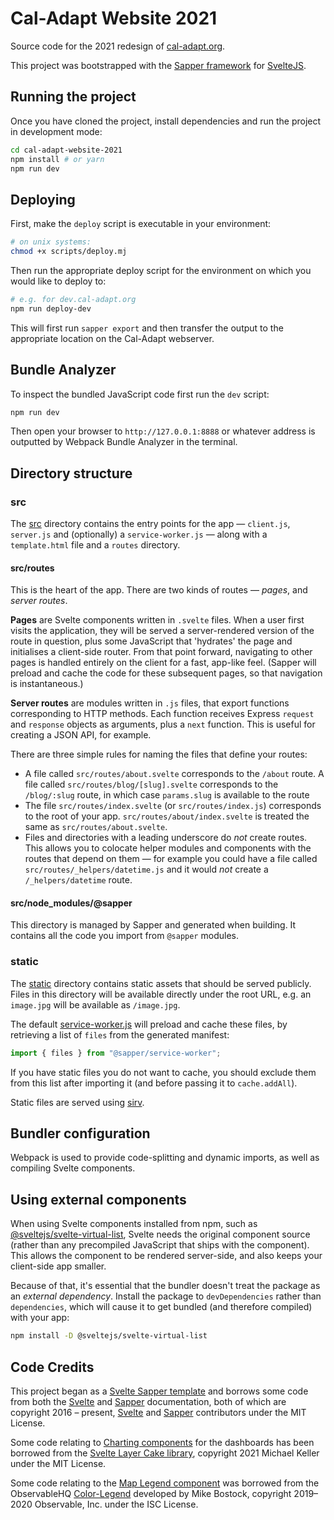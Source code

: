 # Cal-Adapt Website 2021

Source code for the 2021 redesign of [cal-adapt.org](https://cal-adapt.org).

This project was bootstrapped with the [Sapper framework](https://sapper.svelte.dev/) for [SvelteJS](https://svelte.dev).

## Running the project

Once you have cloned the project, install dependencies and run the project in development mode:

```bash
cd cal-adapt-website-2021
npm install # or yarn
npm run dev
```

## Deploying

First, make the `deploy` script is executable in your environment:

```bash
# on unix systems:
chmod +x scripts/deploy.mj
```

Then run the appropriate deploy script for the environment on which you would like to deploy to:

```bash
# e.g. for dev.cal-adapt.org
npm run deploy-dev
```

This will first run `sapper export` and then transfer the output to the appropriate location on the Cal-Adapt webserver.

## Bundle Analyzer

To inspect the bundled JavaScript code first run the `dev` script:

```bash
npm run dev
```

Then open your browser to `http://127.0.0.1:8888` or whatever address is outputted by Webpack Bundle Analyzer in the terminal.

## Directory structure

### src

The [src](src) directory contains the entry points for the app — `client.js`, `server.js` and (optionally) a `service-worker.js` — along with a `template.html` file and a `routes` directory.

#### src/routes

This is the heart of the app. There are two kinds of routes — _pages_, and _server routes_.

**Pages** are Svelte components written in `.svelte` files. When a user first visits the application, they will be served a server-rendered version of the route in question, plus some JavaScript that 'hydrates' the page and initialises a client-side router. From that point forward, navigating to other pages is handled entirely on the client for a fast, app-like feel. (Sapper will preload and cache the code for these subsequent pages, so that navigation is instantaneous.)

**Server routes** are modules written in `.js` files, that export functions corresponding to HTTP methods. Each function receives Express `request` and `response` objects as arguments, plus a `next` function. This is useful for creating a JSON API, for example.

There are three simple rules for naming the files that define your routes:

- A file called `src/routes/about.svelte` corresponds to the `/about` route. A file called `src/routes/blog/[slug].svelte` corresponds to the `/blog/:slug` route, in which case `params.slug` is available to the route
- The file `src/routes/index.svelte` (or `src/routes/index.js`) corresponds to the root of your app. `src/routes/about/index.svelte` is treated the same as `src/routes/about.svelte`.
- Files and directories with a leading underscore do _not_ create routes. This allows you to colocate helper modules and components with the routes that depend on them — for example you could have a file called `src/routes/_helpers/datetime.js` and it would _not_ create a `/_helpers/datetime` route.

#### src/node_modules/@sapper

This directory is managed by Sapper and generated when building. It contains all the code you import from `@sapper` modules.

### static

The [static](static) directory contains static assets that should be served publicly. Files in this directory will be available directly under the root URL, e.g. an `image.jpg` will be available as `/image.jpg`.

The default [service-worker.js](src/service-worker.js) will preload and cache these files, by retrieving a list of `files` from the generated manifest:

```js
import { files } from "@sapper/service-worker";
```

If you have static files you do not want to cache, you should exclude them from this list after importing it (and before passing it to `cache.addAll`).

Static files are served using [sirv](https://github.com/lukeed/sirv).

## Bundler configuration

Webpack is used to provide code-splitting and dynamic imports, as well as compiling Svelte components.

## Using external components

When using Svelte components installed from npm, such as [@sveltejs/svelte-virtual-list](https://github.com/sveltejs/svelte-virtual-list), Svelte needs the original component source (rather than any precompiled JavaScript that ships with the component). This allows the component to be rendered server-side, and also keeps your client-side app smaller.

Because of that, it's essential that the bundler doesn't treat the package as an _external dependency_. Install the package to `devDependencies` rather than `dependencies`, which will cause it to get bundled (and therefore compiled) with your app:

```bash
npm install -D @sveltejs/svelte-virtual-list
```

## Code Credits

This project began as a [Svelte Sapper template](https://github.com/sveltejs/sapper-template) and borrows some code from both the [Svelte](https://svelte.dev/docs) and [Sapper](https://sapper.svelte.dev/docs) documentation, both of which are copyright 2016 – present, [Svelte](https://github.com/sveltejs/svelte/graphs/contributors) and [Sapper](https://github.com/sveltejs/sapper/graphs/contributors) contributors under the MIT License.

Some code relating to [Charting components](./src/components/tools/Charts/) for the dashboards has been borrowed from the [Svelte Layer Cake library](https://layercake.graphics), copyright 2021 Michael Keller under the MIT License.

Some code relating to the [Map Legend component](./src/components/tools/Map/Legend.svelte) was borrowed from the ObservableHQ [Color-Legend](https://observablehq.com/@d3/color-legend) developed by Mike Bostock, copyright 2019–2020 Observable, Inc. under the ISC License.
